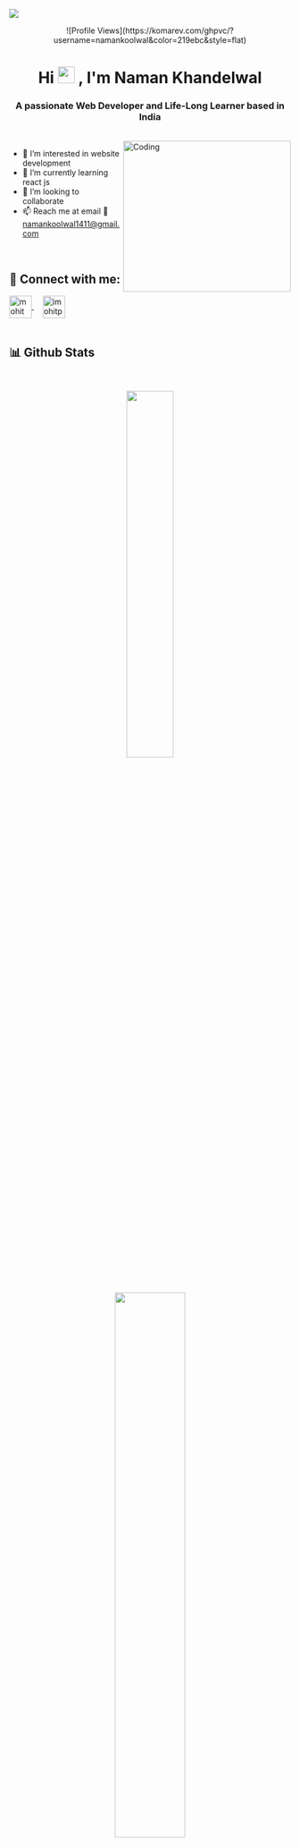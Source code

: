 <img
  align="center"
  src="https://user-images.githubusercontent.com/99413629/212354977-f1982553-e8c9-4fd8-8605-b06907901eec.gif"
/>

<div align="center">
  ![Profile
  Views](https://komarev.com/ghpvc/?username=namankoolwal&color=219ebc&style=flat)
</div>

<div align="center">
  <h1>
    Hi
    <img
      src="https://user-images.githubusercontent.com/99413629/212355689-3911cc66-da6d-4432-abfb-864fdaf544c3.gif"
      width="30"
    />
    , I'm Naman Khandelwal
  </h1>
</div>

<h3 align="center">
  A passionate Web Developer and Life-Long Learner based in India
</h3>
<br />
<img
  align="right"
  alt="Coding"
  height="270"
  width="300"
  src="https://user-images.githubusercontent.com/99413629/212356179-72d0d750-710a-4077-8c79-34b55d6eb954.gif"
/>

- 👀 I’m interested in website development
- 🌱 I’m currently learning react js
- 💞️ I’m looking to collaborate
- 📫 Reach me at email 📧 namankoolwal1411@gmail.com

<br />

<h2 align="left">💬 <b>Connect with me:</b></h2>

<p align="left">
  <a href="www.linkedin.com/in/naman-khandelwal-568971189/" target="blank"
    ><img
      align="center"
      src="https://user-images.githubusercontent.com/99413629/212359457-7cec5290-c241-4959-90e4-2856d94eb57a.svg"
      alt="mohit panthri"
      height="40"
      width="40"
    />
  </a>
  &nbsp; &nbsp;
  <a href="https://www.instagram.com/naman_koolwal/" target="blank"
    ><img
      align="center"
      src="https://user-images.githubusercontent.com/99413629/212359076-10c5cec2-4754-402c-bfc7-054ea0ec2dca.svg"
      alt="imohitpanthri"
      height="40"
      width="40"
  /></a>
  &nbsp; &nbsp;
  <br /><br />
</p>

<h2 align="left"><b>📊 Github Stats</b></h2>
<br />

<p align="center">
  <img
    width="41%"
    src="https://github-readme-stats.vercel.app/api/top-langs/?username=namankoolwal&layout=compact&theme=highcontrast"
  />
</p>

<p align="center">
  <img
    width="50%"
    src="https://github-readme-streak-stats.herokuapp.com/?user=namankoolwal&currStreakNum=2FD3EB&fire=pink&sideLabels=F00&theme=highcontrast&sideLabels=f77f00"
  />
</p>
<p align="center">
  <img
    width="50%"
    src="https://github-readme-stats.vercel.app/api?username=namankoolwal&show_icons=true&locale=en&theme=highcontrast"
  />
</p>
<br /><br /><br />
<div align="center">
  [![Typing
  SVG](https://readme-typing-svg.herokuapp.com?font=arial&size=30&color=CBC0D3&background=1982C400&center=true&lines=%E2%9A%A1%EF%B8%8FStay+awesome!%E2%9A%A1%EF%B8%8F;%E2%9D%A4%EF%B8%8F+Have+a+nice+day+%E2%9D%A4%EF%B8%8F)](https://git.io/typing-svg)
</div>

<p align="center">
  <img
    src="https://user-images.githubusercontent.com/99413629/212357396-fe1a483f-6269-43ea-bfe9-06099f7c0c87.svg"
    alt="wave svg"
  />
</p>

<!---
namankoolwal/namankoolwal is a ✨ special ✨ repository because its `README.md` (this file) appears on your GitHub profile.
You can click the Preview link to take a look at your changes.
--->
